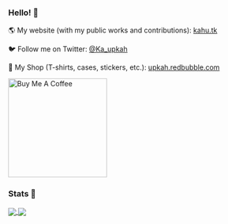 ### Hello! :wave:

:earth_americas: My website (with my public works and contributions): [kahu.tk](https://kahu.tk)

:bird: Follow me on Twitter: [@Ka_upkah](https://twitter.com/Ka_upkah)

:shirt: My Shop (T-shirts, cases, stickers, etc.): [upkah.redbubble.com](http://upkah.redbubble.com)

<a href="https://www.buymeacoffee.com/upkah" target="_blank"><img src="https://cdn.buymeacoffee.com/buttons/v2/default-yellow.png" alt="Buy Me A Coffee" width="200px" ></a>

### Stats :construction_worker:

<a href="https://github.com/Ka-hu">
  <img align="center" src="https://github-readme-stats.vercel.app/api?username=Ka-hu&show_icons=true&include_all_commits=false&line_height=33&theme=default" />
</a>
<a href="https://coderstats.net/github/#Ka-hu">
  <img align="center" src="https://github-readme-stats.vercel.app/api/top-langs/?username=Ka-hu&hide=ruby&theme=default" />
</a>
